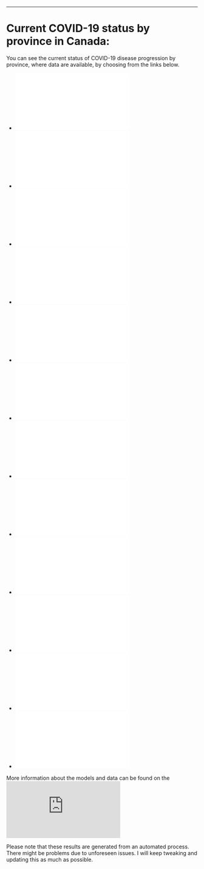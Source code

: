 
---

# Current COVID-19 status by province in Canada:

You can see the current status of COVID-19 disease progression by province, where data are available, by choosing from the links below.

- ![Alberta](./Alberta/README.md)
- ![British Columbia](./BC/README.md)
- ![Manitoba](./Manitoba/README.md)
- ![New Brunswick](./New%20Brunswick/README.md)
- ![Newfoundland and Labrador](./NL/README.md)
- ![Northwest Territories](./inst/doc/NWT/README.md)
- ![Nova Scotia](./Nova%20Scotia/README.md)
- ![Ontario](./Ontario/README.md)
- ![Prince Edward Island](./PEI/README.md)
- ![Saskatchewan](./Saskatchewan/README.md)
- ![Quebec](./Quebec/README.md)
- ![Yukon](./Yukon/README.md)


More information about the models and data can be found on the ![main page](https://github.com/jae0/adapt/blob/master/README.md)

Please note that these results are generated from an automated process. There might be problems due to unforeseen issues. I will keep tweaking and updating this as much as possible.



